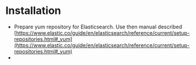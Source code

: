 Installation
============

* Prepare yum repository for Elasticsearch. Use then manual described [https://www.elastic.co/guide/en/elasticsearch/reference/current/setup-repositories.html#_yum](https://www.elastic.co/guide/en/elasticsearch/reference/current/setup-repositories.html#_yum)
* 
